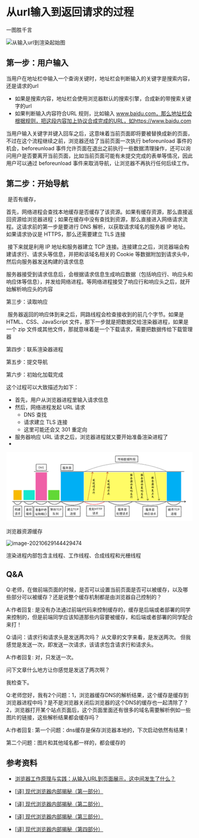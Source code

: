 # 从url输入到返回请求的过程





一图胜千言

![从输入url到渲染起始图](https://i.loli.net/2021/06/29/BysN4KoPg1MRiXd.png)



## 第一步：用户输入

当用户在地址栏中输入一个查询关键时，地址栏会判断输入的关键字是搜索内容，还是请求的url

- 如果是搜索内容，地址栏会使用浏览器默认的搜索引擎，合成新的带搜索关键字的url
- 如果判断输入内容符合URL 规则，比如输入 www.baidu.com，那么地址栏会根据规则，把这段内容加上协议合成完成的URL，如https://www.baidu.com

当用户输入关键字并键入回车之后，这意味着当前页面即将要被替换成新的页面，不过在这个流程继续之前，浏览器还给了当前页面一次执行 beforeunload 事件的机会，beforeunload 事件允许页面在退出之前执行一些数据清理操作，还可以询问用户是否要离开当前页面，比如当前页面可能有未提交完成的表单等情况，因此用户可以通过 beforeunload 事件来取消导航，让浏览器不再执行任何后续工作。



## 第二步：开始导航

​	是否有缓存，

​		首先，网络进程会查找本地缓存是否缓存了该资源。如果有缓存资源，那么直接返回资源给浏览器进程；如果在缓存中没有查找到资源，那么直接进入网络请求流程。这请求前的第一步是要进行 DNS 解析，以获取请求域名的服务器 IP 地址。如果请求协议是 HTTPS，那么还需要建立 TLS 连接

​		接下来就是利用 IP 地址和服务器建立 TCP 连接。连接建立之后，浏览器端会构建请求行、请求头等信息，并把和该域名相关的 Cookie 等数据附加到请求头中，然后向服务器发送构建的请求信息

​		服务器接受到请求信息后，会根据请求信息生成响应数据（包括响应行、响应头和响应体等信息），并发给网络进程。等网络进程接受了响应行和响应头之后，就开始解析响应头的内容









第三步：读取响应

​	服务器返回的响应体到来之后，网路线程会检查接收到的前几个字节。如果是 HTML、CSS、JavaScript 文件，那下一步就是把数据交给渲染器进程，如果是一个 zip 文件或其他文件，那就意味着是一个下载请求，需要把数据传给下载管理器

第四步：联系渲染器进程

第五步：提交导航

第六步：初始化加载完成



这个过程可以大致描述为如下：

- 首先，用户从浏览器进程里输入请求信息
- 然后，网络进程发起 URL 请求
  - DNS 查找
  - 请求建立 TLS 连接
  - 这里可能还会又 301 重定向
- 服务器响应 URL 请求之后，浏览器进程就又要开始准备渲染进程了
- 



![从输入url到渲染过程图](../.vuepress/public/images/Browser/从输入url到渲染过程图.png)



浏览器资源缓存

![image-20210629144429474](https://i.loli.net/2021/06/29/1CZtm6jyNhLwHFT.png)





































































渲染进程内部包含主线程、工作线程、合成线程和光栅线程



















## Q&A

Q:老师，在做前端页面的时候，是否可以设置当前页面是否可以被缓存，以及哪些部分可以被缓存？还是说整个缓存机制都是由浏览器自己控制的？

A:作者回复: 是没有办法通过前端代码来控制缓存的，缓存是后端或者部署的同学来控制的，但是前端同学应该知道那些内容要被缓存，和后端或者部署的同学配合来打！



Q:请问：请求行和请求头是发送两次吗？ 从文章的文字来看，是发送两次。 但我感觉是发送一次，即发送一次请求，该请求包含请求行和请求头。

A:作者回复: 对，只发送一次。

问下文章什么地方让你感觉是发送了两次啊？

我检查下。



Q:老师您好，我有2个问题：1，浏览器缓存DNS的解析结果，这个缓存是缓存到浏览器进程中吗？是不是浏览器关闭后浏览器的这个DNS的缓存也一起清除了？2，浏览器打开某个站点页面后，这个页面里面还有很多的域名需要解析例如一些图片的链接，这些解析结果都会缓存吗？

A:作者回复: 第一个问题：dns缓存是保存浏览器本地的，下次启动依然有结果！

第二个问题：图片和其他域名都一样的，都会缓存的





## 参考资料

- [浏览器工作原理与实践：从输入URL到页面展示，这中间发生了什么？](https://time.geekbang.org/column/article/117637)

- [[译] 现代浏览器内部揭秘（第一部分）](https://juejin.cn/post/6844903679389073415)

- [[译] 现代浏览器内部揭秘（第二部分）](https://juejin.cn/post/6844903692890537992)

- [[译] 现代浏览器内部揭秘（第三部分）](https://juejin.cn/post/6844903692894732295)

- [[译] 现代浏览器内部揭秘（第四部分）](https://juejin.cn/post/6844903695600058375)


